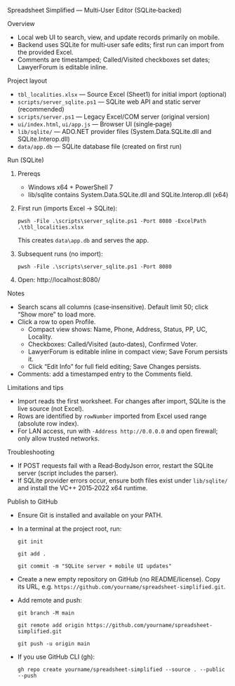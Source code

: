 Spreadsheet Simplified — Multi‑User Editor (SQLite‑backed)

Overview

- Local web UI to search, view, and update records primarily on mobile.
- Backend uses SQLite for multi‑user safe edits; first run can import from the provided Excel.
- Comments are timestamped; Called/Visited checkboxes set dates; LawyerForum is editable inline.

Project layout

- `tbl_localities.xlsx` — Source Excel (Sheet1) for initial import (optional)
- `scripts/server_sqlite.ps1` — SQLite web API and static server (recommended)
- `scripts/server.ps1` — Legacy Excel/COM server (original version)
- `ui/index.html`, `ui/app.js` — Browser UI (single‑page)
- `lib/sqlite/` — ADO.NET provider files (System.Data.SQLite.dll and SQLite.Interop.dll)
- `data/app.db` — SQLite database file (created on first run)

Run (SQLite)

1) Prereqs
   - Windows x64 + PowerShell 7
   - lib/sqlite contains System.Data.SQLite.dll and SQLite.Interop.dll (x64)
2) First run (imports Excel → SQLite):

   `pwsh -File .\scripts\server_sqlite.ps1 -Port 8080 -ExcelPath .\tbl_localities.xlsx`

   This creates `data\app.db` and serves the app.

3) Subsequent runs (no import):

   `pwsh -File .\scripts\server_sqlite.ps1 -Port 8080`

4) Open: http://localhost:8080/

Notes

- Search scans all columns (case‑insensitive). Default limit 50; click “Show more” to load more.
- Click a row to open Profile.
  - Compact view shows: Name, Phone, Address, Status, PP, UC, Locality.
  - Checkboxes: Called/Visited (auto‑dates), Confirmed Voter.
  - LawyerForum is editable inline in compact view; Save Forum persists it.
  - Click “Edit Info” for full field editing; Save Changes persists.
- Comments: add a timestamped entry to the Comments field.

Limitations and tips

- Import reads the first worksheet. For changes after import, SQLite is the live source (not Excel).
- Rows are identified by `rowNumber` imported from Excel used range (absolute row index).
- For LAN access, run with `-Address http://0.0.0.0` and open firewall; only allow trusted networks.

Troubleshooting
- If POST requests fail with a Read‑BodyJson error, restart the SQLite server (script includes the parser).
- If SQLite provider errors occur, ensure both files exist under `lib/sqlite/` and install the VC++ 2015‑2022 x64 runtime.

Publish to GitHub

- Ensure Git is installed and available on your PATH.
- In a terminal at the project root, run:

  `git init`

  `git add .`

  `git commit -m "SQLite server + mobile UI updates"`

- Create a new empty repository on GitHub (no README/license). Copy its URL, e.g. `https://github.com/yourname/spreadsheet-simplified.git`.

- Add remote and push:

  `git branch -M main`

  `git remote add origin https://github.com/yourname/spreadsheet-simplified.git`

  `git push -u origin main`

- If you use GitHub CLI (gh):

  `gh repo create yourname/spreadsheet-simplified --source . --public --push`
